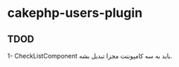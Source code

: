 cakephp-users-plugin
====================





## TDOD

1- CheckListComponent باید به سه کامپوننت مجزا تبدیل بشه.  
    
